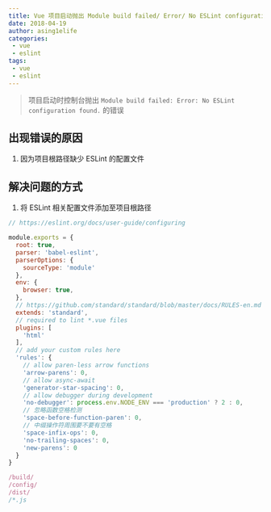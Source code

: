 ```yaml
---
title: Vue 项目启动抛出 Module build failed/ Error/ No ESLint configuration found.
date: 2018-04-19
author: asing1elife
categories:
 - vue
 - eslint
tags:
 - vue
 - eslint
---
```

> 项目启动时控制台抛出 `Module build failed: Error: No ESLint configuration found.` 的错误  

## 出现错误的原因
1. 因为项目根路径缺少 ESLint 的配置文件

## 解决问题的方式
1. 将 ESLint 相关配置文件添加至项目根路径

```javascript
// https://eslint.org/docs/user-guide/configuring

module.exports = {
  root: true,
  parser: 'babel-eslint',
  parserOptions: {
    sourceType: 'module'
  },
  env: {
    browser: true,
  },
  // https://github.com/standard/standard/blob/master/docs/RULES-en.md
  extends: 'standard',
  // required to lint *.vue files
  plugins: [
    'html'
  ],
  // add your custom rules here
  'rules': {
    // allow paren-less arrow functions
    'arrow-parens': 0,
    // allow async-await
    'generator-star-spacing': 0,
    // allow debugger during development
    'no-debugger': process.env.NODE_ENV === 'production' ? 2 : 0,
    // 忽略函数空格检测
    'space-before-function-paren': 0,
    // 中缀操作符周围要不要有空格
    'space-infix-ops': 0,
    'no-trailing-spaces': 0,
    'new-parens': 0
  }
}
```
```javascript
/build/
/config/
/dist/
/*.js

```
